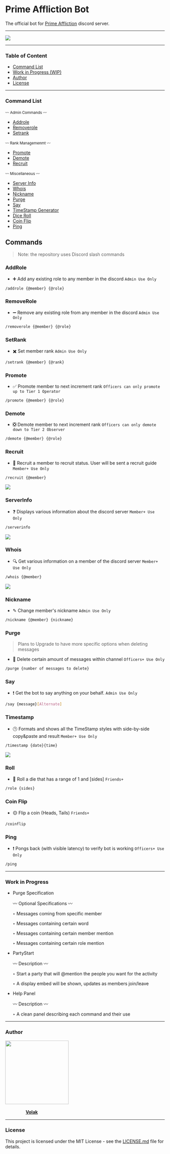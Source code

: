 # Prime Affliction Bot

The official bot for [Prime Affliction](https://www.discord.gg/primeaffliction) discord server.

-----
  <a href="https://cdn.discordapp.com/attachments/1028380505923670096/1045961502135439400/WebsiteBannerMini.png?ex=6610f70f&is=65fe820f&hm=f12f88d36bf119f4fddc0c39a813b16f70cc2399af6e1d337be120b34321c221&" >
    <img src="https://cdn.discordapp.com/attachments/1028380505923670096/1045961502135439400/WebsiteBannerMini.png?ex=6610f70f&is=65fe820f&hm=f12f88d36bf119f4fddc0c39a813b16f70cc2399af6e1d337be120b34321c221&">
  </a>

-----
### Table of Content

* [Command List](#command-list)
* [Work in Progress (WIP)](#work-in-progress)
* [Author](#author)
* [License](#license)

-----
### Command List

<sub> 〰️ Admin Commands 〰️ </sub>
* [Addrole](#addrole)
* [Removerole](#removerole)
* [Setrank](#setrank)

<sub> 〰️ Rank Managemenmt 〰️ </sub>
* [Promote](#promote)
* [Demote](#demote)
* [Recruit](#recruit)

<sub> 〰️ Miscellaneous 〰️ </sub>
* [Server Info](#serverinfo)
* [Whois](#whois)
* [Nickname](#nickname)
* [Purge](#purge)
* [Say](#say)
* [TimeStamp Generator](#timestamp)
* [Dice Roll](#roll)
* [Coin Flip](#coinflip)
* [Ping](#ping)

## Commands
> Note: the repository uses Discord slash commands

### AddRole 
  - ➕ Add any existing role to any member in the discord
  `Admin Use Only`
  ```bash 
  /addrole {@member} {@role}
  ```


### RemoveRole
  - ➖ Remove any existing role from any member in the discord
  `Admin Use Only`
  ```bash 
  /removerole {@member} {@role}
  ```


### SetRank
  - ✖️ Set member rank
  `Admin Use Only`
  ```bash 
  /setrank {@member} {@rank}
  ```


### Promote
   - ✅ Promote member to next increment rank
   `Officers can only promote up to Tier 1 Operator`
   ```bash 
   /promote {@member} {@role}
   ```
   

### Demote
  - ❎ Demote member to next increment rank
  `Officers can only demote down to Tier 2 Observer`
  ```bash
  /demote {@member} {@role}
  ```


### Recruit
  - 💯 Recruit a member to recruit status. User will be sent a recruit guide
  `Member+ Use Only`
  ```bash
  /recruit {@member}
  ```

  <a href="https://cdn.discordapp.com/attachments/1028380505923670096/1061621583879352420/image.png" >
    <img src="https://cdn.discordapp.com/attachments/1028380505923670096/1061621583879352420/image.png">
  </a>


### ServerInfo
  - ❓ Displays various information about the discord server
  `Member+ Use Only`
  ```bash
  /serverinfo
  ```
  
  <a href="https://cdn.discordapp.com/attachments/1028380505923670096/1052404923733651536/image.png" >
    <img src="https://cdn.discordapp.com/attachments/1028380505923670096/1052404923733651536/image.png">
  </a>

### Whois
  - 🔍 Get various information on a member of the discord server
  `Member+ Use Only`
  ```bash
  /whois {@member}
  ```
   
  <a href="https://cdn.discordapp.com/attachments/1028380505923670096/1052405193783914506/image.png" >
    <img src="https://cdn.discordapp.com/attachments/1028380505923670096/1052405193783914506/image.png">
  </a>

### Nickname
  - ✎ Change member's nickname
  `Admin Use Only`
  ```bash
  /nickname {@member} {nickname}
  ```


### Purge
> Plans to Upgrade to have more specific options when deleting messages
  - 🎤 Delete certain amount of messages within channel
  `Officers+ Use Only`
  ```bash
  /purge {number of messages to delete}
  ```
  
  
### Say
  - ❗️ Get the bot to say anything on your behalf.
  `Admin Use Only`
  ```bash
  /say {message}[Alternate]
  ```
  
  
### Timestamp
  - 🕒 Formats and shows all the TimeStamp styles with side-by-side copy&paste and result
  `Member+ Use Only`
  ```bash
  /timestamp {date}{time}
  ```
  
  <a href="https://cdn.discordapp.com/attachments/1028380505923670096/1064101582066700288/image.png">
    <img src="https://cdn.discordapp.com/attachments/1028380505923670096/1064101582066700288/image.png">
  </a>
  
  
  ### Roll
  - 🎲 Roll a die that has a range of 1 and [sides]
  `Friends+`
  ```bash
  /role {sides}
  ```
  
  
  ### Coin Flip
  - 🟡 Flip a coin (Heads, Tails)
  `Friends+`
  ```bash
  /coinflip
  ```
  
  
  ### Ping
  - ❗️ Pongs back (with visible latency) to verify bot is working
  `Officers+ Use Only`
  ```bash
  /ping
  ```


---
### Work in Progress

  - Purge Specification
  
    〰️ Optional Specifications 〰️
    
    ‣ Messages coming from specific member
    
    ‣ Messages containing certain word
    
    ‣ Messages containing certain member mention
    
    ‣ Messages containing certain role mention
  
  - PartyStart
  
    〰️ Description 〰️
    
    ‣ Start a party that will @mention the people you want for the activity
  
    ‣ A display embed will be shown, updates as members join/leave
  - Help Panel
  
    〰️ Description 〰️
    
    ‣ A clean panel describing each command and their use
    
---
### Author

  <a href="https://cdn.discordapp.com/attachments/1028380505923670096/1064095140999856168/BlueEyes.png" >
    <img src="https://cdn.discordapp.com/attachments/1028380505923670096/1064095140999856168/BlueEyes.png" width="200" height="200">
  </a>

ㅤㅤㅤㅤㅤ[**Volak**](https://github.com/Volak)

---
### License

This project is licensed under the MIT License - see the [LICENSE.md](https://github.com/Volak/PrimeAfflictionBot/blob/main/LICENSE) file for details.


